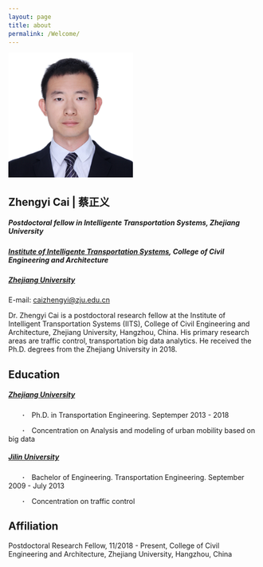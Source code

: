 ```yaml
---
layout: page
title: about
permalink: /Welcome/
---
```


<img width="250" height="250" src="/images/photo.jpg"/>

## Zhengyi Cai | 蔡正义
##### Postdoctoral fellow in Intelligente Transportation Systems, Zhejiang University
##### [Institute of Intelligente Transportation Systems](http://iits.zju.edu.cn/), College of Civil Engineering and Architecture
##### [Zhejiang University](http://www.zju.edu.cn/)

E-mail: caizhengyi@zju.edu.cn 

Dr. Zhengyi Cai is a postdoctoral research fellow at the Institute of Intelligent Transportation Systems (IITS), College of Civil Engineering and Architecture, Zhejiang University, Hangzhou, China. His primary research areas are traffic control, transportation big data analytics. He received the Ph.D. degrees from the Zhejiang University in 2018.

## Education

##### [Zhejiang University](http://www.zju.edu.cn/)

&emsp;&emsp;**·**&emsp;Ph.D. in Transportation Engineering. Septemper 2013 - 2018

&emsp;&emsp;**·**&emsp;Concentration on Analysis and modeling of urban mobility based on big data
##### [Jilin University](http://www.jlu.edu.cn/)
&emsp;&emsp;**·**&emsp;Bachelor of Engineering. Transportation Engineering.  September 2009 - July 2013

&emsp;&emsp;**·**&emsp;Concentration on traffic control

## Affiliation

Postdoctoral Research Fellow, 11/2018 - Present, College of Civil Engineering and Architecture, Zhejiang University, Hangzhou, China
